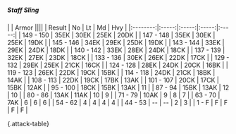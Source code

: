 ##### Staff Sling

|      |   Armor   ||||
|   Result   |   No   |   Lt   |   Md   |   Hvy   |
|:--------:|:-----:|:-----:|:-----:|:-----:|
| 149 - 150 | 35EK | 30EK | 25EK | 20DK |
| 147 - 148 | 35EK | 30EK | 25EK | 19DK |
| 145 - 146 | 34EK | 29EK | 25DK | 19DK |
| 143 - 144 | 33EK | 29EK | 24DK | 18DK |
| 140 - 142 | 33EK | 28EK | 24DK | 18CK |
| 137 - 139 | 32EK | 27EK | 23DK | 18CK |
| 133 - 136 | 30EK | 26EK | 22DK | 17CK |
| 129 - 132 | 29EK | 25EK | 21CK | 16CK |
| 124 - 128 | 28EK | 24DK | 20CK | 16BK |
| 119 - 123 | 26EK | 22DK | 19CK | 15BK |
| 114 - 118 | 24DK | 21CK | 18BK | 14AK |
| 108 - 113 | 22DK | 19CK | 17BK | 13AK |
| 101 - 107 | 20CK | 17CK | 15BK | 12AK |
| 95 - 100 | 18CK | 15BK | 13AK | 11 |
| 87 - 94 | 15BK | 13AK | 12 | 10 |
| 80 - 86 | 13AK | 11AK | 10 | 9 |
| 71 - 79 | 10AK | 9 | 8 | 7 |
| 63 - 70 | 7AK | 6 | 6 | 6 |
| 54 - 62 | 4 | 4 | 4 | 4 |
| 44 - 53 | --  | --  | 2 | 3 |
| 1 - F | F | F | F | F |

{.attack-table}
